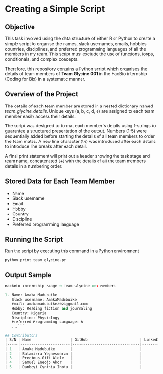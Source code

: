 # Creating a Simple Script
## Objective
This task involved using the data structure of either R or Python to create a simple script to organise the names, slack usernames, emails, hobbies, countries, disciplines, and preferred programming languages of all the members in my team. This script must exclude the use of functions, loops, conditionals, and complex concepts.

Therefore, this repository contains a Python script which organises the details of team members of **Team Glycine 001** in the HacBio internship (Coding for Bio) in a systematic manner.
## Overview of the Project
The details of each team member are stored in a nested dictionary named *team_glycine_details*. Unique keys (a, b, c, d, e) are assigned to each team member easily access their details. 

The script was designed to format each member's details using f-strings to guarantee a structured presentation of the output. Numbers (1-5) were sequentially added before starting the details of all team members to order the team mates. A new line character (*\n*) was introduced after each details to introduce line breaks after each detail. 

A final print statement will print out a header showing the task stage and team name, concatenated (*+*) with the details of all the team members details in a numbering order.
## Stored Data for Each Team Member
- Name
- Slack username
- Email
- Hobby
- Country
- Discipline
- Preferred programming language
## Running the Script
Run the script by executing this command in a Python environment

`python print team_glycine.py`
## Output Sample

```python
HackBio Internship Stage 0 Team Glycine 001 Members

1. Name: Amaka Madubuike
   Slack username: AmakaMadubuike
   Email: amakamadubuike2023@gmail.com
   Hobby: Reading fiction and journaling
   Country: Nigeria
   Discipline: Physiology
   Preferred Programming Language: R
   ...```

## Contributors
| S/N | Name                  | GitHub                        | LinkedIn                        |
|-----|-----------------------|-------------------------------|---------------------------------|
| 1   | Amaka Madubuike       |                               |                                 |
| 2   | Balamirra Yegneswaran |                               |                                 |
| 3   | Precious-Gift Alele   |                               |                                 |
| 4   | Samuel Eneojo Akor    |                               |                                 |
| 5   | Danboyi Cynthia Ihotu |                               |                                 |

